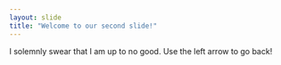 ```yaml
---
layout: slide
title: "Welcome to our second slide!"
---
```

I solemnly swear that I am up to no good.
Use the left arrow to go back!
